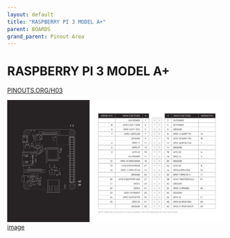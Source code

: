 ```yaml
---
layout: default
title: "RASPBERRY PI 3 MODEL A+"
parent: BOARDS
grand_parent: Pinout Area
---
```


# RASPBERRY PI 3 MODEL A+

<a href="https://www.PINOUTS.ORG/H03">PINOUTS.ORG/H03</a>

![image](./assets/77.png)  
[image](./assets/77.png)
